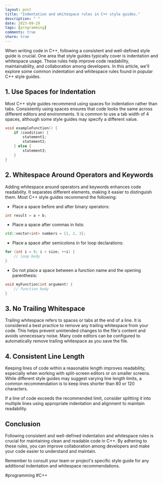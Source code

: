 ```yaml
---
layout: post
title: "Indentation and whitespace rules in C++ style guides."
description: " "
date: 2023-09-29
tags: [programming]
comments: true
share: true
---
```


When writing code in C++, following a consistent and well-defined style guide is crucial. One area that style guides typically cover is indentation and whitespace usage. These rules help improve code readability, maintainability, and collaboration among developers. In this article, we'll explore some common indentation and whitespace rules found in popular C++ style guides.

## 1. Use Spaces for Indentation

Most C++ style guides recommend using spaces for indentation rather than tabs. Consistently using spaces ensures that code looks the same across different editors and environments. It is common to use a tab width of 4 spaces, although some style guides may specify a different value.

```cpp
void exampleFunction() {
    if (condition) {
        statement1;
        statement2;
    } else {
        statement3;
    }
}
```

## 2. Whitespace Around Operators and Keywords

Adding whitespace around operators and keywords enhances code readability. It separates different elements, making it easier to distinguish them. Most C++ style guides recommend the following:

- Place a space before and after binary operators:

```cpp
int result = a + b;
```

- Place a space after commas in lists:

```cpp
std::vector<int> numbers = {1, 2, 3};
```

- Place a space after semicolons in for loop declarations:

```cpp
for (int i = 0; i < size; ++i) {
    // loop body
}
```

- Do not place a space between a function name and the opening parenthesis:

```cpp
void myFunction(int argument) {
    // function body
}
```

## 3. No Trailing Whitespace

Trailing whitespace refers to spaces or tabs at the end of a line. It is considered a best practice to remove any trailing whitespace from your code. This helps prevent unintended changes to the file's content and avoids unnecessary noise. Many code editors can be configured to automatically remove trailing whitespace as you save the file.

## 4. Consistent Line Length

Keeping lines of code within a reasonable length improves readability, especially when working with split-screen editors or on smaller screens. While different style guides may suggest varying line length limits, a common recommendation is to keep lines shorter than 80 or 120 characters.

If a line of code exceeds the recommended limit, consider splitting it into multiple lines using appropriate indentation and alignment to maintain readability.

## Conclusion

Following consistent and well-defined indentation and whitespace rules is crucial for maintaining clean and readable code in C++. By adhering to these rules, you can improve collaboration among developers and make your code easier to understand and maintain.

Remember to consult your team or project's specific style guide for any additional indentation and whitespace recommendations.

#programming #C++